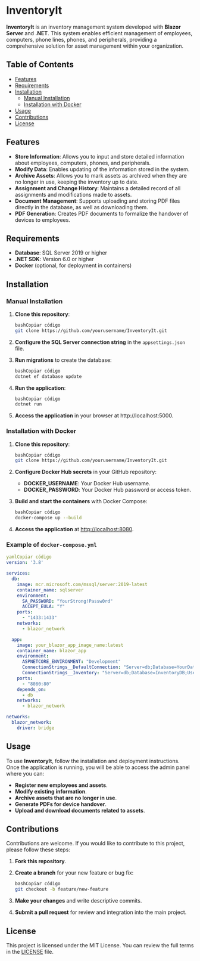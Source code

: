 # InventoryIt

**InventoryIt** is an inventory management system developed with **Blazor Server** and **.NET**. This system enables efficient management of employees, computers, phone lines, phones, and peripherals, providing a comprehensive solution for asset management within your organization.

## Table of Contents

- [Features](notion://www.notion.so/2673b766a7914d97b83fc1ef809e97a2#features)
- [Requirements](notion://www.notion.so/2673b766a7914d97b83fc1ef809e97a2#requirements)
- [Installation](notion://www.notion.so/2673b766a7914d97b83fc1ef809e97a2#installation)
    - [Manual Installation](notion://www.notion.so/2673b766a7914d97b83fc1ef809e97a2#manual-installation)
    - [Installation with Docker](notion://www.notion.so/2673b766a7914d97b83fc1ef809e97a2#installation-with-docker)
- [Usage](notion://www.notion.so/2673b766a7914d97b83fc1ef809e97a2#usage)
- [Contributions](notion://www.notion.so/2673b766a7914d97b83fc1ef809e97a2#contributions)
- [License](notion://www.notion.so/2673b766a7914d97b83fc1ef809e97a2#license)

## Features

- **Store Information**: Allows you to input and store detailed information about employees, computers, phones, and peripherals.
- **Modify Data**: Enables updating of the information stored in the system.
- **Archive Assets**: Allows you to mark assets as archived when they are no longer in use, keeping the inventory up to date.
- **Assignment and Change History**: Maintains a detailed record of all assignments and modifications made to assets.
- **Document Management**: Supports uploading and storing PDF files directly in the database, as well as downloading them.
- **PDF Generation**: Creates PDF documents to formalize the handover of devices to employees.

## Requirements

- **Database**: SQL Server 2019 or higher
- **.NET SDK**: Version 6.0 or higher
- **Docker** (optional, for deployment in containers)

## Installation

### Manual Installation

1. **Clone this repository**:
    
    ```bash
    bashCopiar código
    git clone https://github.com/yourusername/InventoryIt.git
    
    ```
    
2. **Configure the SQL Server connection string** in the `appsettings.json` file.
3. **Run migrations** to create the database:
    
    ```bash
    bashCopiar código
    dotnet ef database update
    
    ```
    
4. **Run the application**:
    
    ```bash
    bashCopiar código
    dotnet run
    
    ```
    
5. **Access the application** in your browser at http://localhost:5000.

### Installation with Docker

1. **Clone this repository**:
    
    ```bash
    bashCopiar código
    git clone https://github.com/yourusername/InventoryIt.git
    
    ```
    
2. **Configure Docker Hub secrets** in your GitHub repository:
    - **DOCKER_USERNAME**: Your Docker Hub username.
    - **DOCKER_PASSWORD**: Your Docker Hub password or access token.
3. **Build and start the containers** with Docker Compose:
    
    ```bash
    bashCopiar código
    docker-compose up --build
    
    ```
    
4. **Access the application** at [http://localhost:8080](http://localhost:8080/).

### Example of `docker-compose.yml`

```yaml
yamlCopiar código
version: '3.8'

services:
  db:
    image: mcr.microsoft.com/mssql/server:2019-latest
    container_name: sqlserver
    environment:
      SA_PASSWORD: "YourStrong!Passw0rd"
      ACCEPT_EULA: "Y"
    ports:
      - "1433:1433"
    networks:
      - blazor_network

  app:
    image: your_blazor_app_image_name:latest
    container_name: blazor_app
    environment:
      ASPNETCORE_ENVIRONMENT: "Development"
      ConnectionStrings__DefaultConnection: "Server=db;Database=YourDatabaseName;User Id=sa;Password=YourStrong!Passw0rd;"
      ConnectionStrings__Inventory: "Server=db;Database=InventoryDB;User Id=sa;Password=YourStrong!Passw0rd;"
    ports:
      - "8080:80"
    depends_on:
      - db
    networks:
      - blazor_network

networks:
  blazor_network:
    driver: bridge

```

## Usage

To use **InventoryIt**, follow the installation and deployment instructions. Once the application is running, you will be able to access the admin panel where you can:

- **Register new employees and assets**.
- **Modify existing information**.
- **Archive assets that are no longer in use**.
- **Generate PDFs for device handover**.
- **Upload and download documents related to assets**.

## Contributions

Contributions are welcome. If you would like to contribute to this project, please follow these steps:

1. **Fork this repository**.
2. **Create a branch** for your new feature or bug fix:
    
    ```bash
    bashCopiar código
    git checkout -b feature/new-feature
    
    ```
    
3. **Make your changes** and write descriptive commits.
4. **Submit a pull request** for review and integration into the main project.

## License

This project is licensed under the MIT License. You can review the full terms in the [LICENSE](notion://www.notion.so/LICENSE) file.

